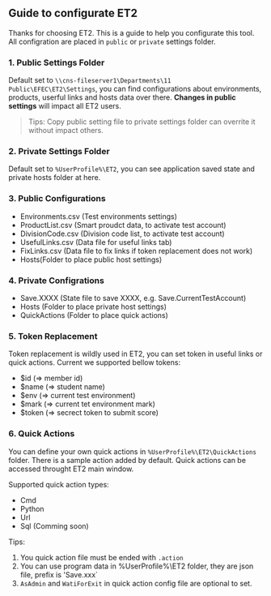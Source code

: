 ﻿## Guide to configurate ET2

Thanks for choosing ET2. This is a guide to help you configurate this tool. All configration are placed in `public` or `private` settings folder.

### 1. Public Settings Folder

Default set to `\\cns-fileserver1\Departments\11 Public\EFEC\ET2\Settings`, you can find configurations about environments, products, userful links and hosts data over there. **Changes in public settings** will impact all ET2 users.

> Tips: Copy public setting file to private settings folder can overrite it without impact others.

### 2. Private Settings Folder

Default set to `%UserProfile%\ET2`, you can see application saved state and private hosts folder at here.

### 3. Public Configurations

- Environments.csv (Test environments settings)
- ProductList.csv (Smart proudct data, to activate test account)
- DivisionCode.csv (Division code list, to activate test account)
- UsefulLinks.csv (Data file for useful links tab)
- FixLinks.csv (Data file to fix links if token replacement does not work)
- Hosts(Folder to place public host settings)

### 4. Private Configrations

- Save.XXXX (State file to save XXXX, e.g. Save.CurrentTestAccount)
- Hosts (Folder to place private host settings)
- QuickActions (Folder to place quick actions)

### 5. Token Replacement

Token replacement is wildly used in ET2, you can set token in useful links or quick actions. Current we supported bellow tokens:

- $id (=> member id)
- $name (=> student name)
- $env (=> current test environment)
- $mark (=> current tet environment mark)
- $token (=> secrect token to submit score)

### 6. Quick Actions

You can define your own quick actions in `%UserProfile%\ET2\QuickActions` folder. There is a sample action added by default.
Quick actions can be accessed throught ET2 main window.

Supported quick action types:

- Cmd
- Python
- Url
- Sql (Comming soon)

Tips:

1. You quick action file must be ended with `.action`
2. You can use program data in %UserProfile%\ET2 folder, they are json file, prefix is 'Save.xxx`
3. `AsAdmin` and `WatiForExit` in quick action config file are optional to set.